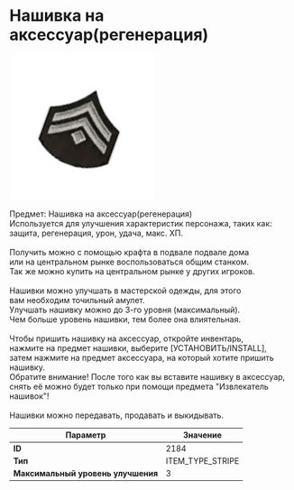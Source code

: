 # Нашивка на аксессуар(регенерация)

![Item Image](../img/2184.webp?raw=true)

Предмет: Нашивка на аксессуар(регенерация)<br>Используется для улучшения характеристик персонажа, таких как:<br>защита, регенерация, урон, удача, макс. ХП.<br><br>Получить можно с помощью крафта в подвале подвале дома<br>или на центральном рынке воспользоваться общим станком.<br>Так же можно купить на центральном рынке у других игроков.<br><br>Нашивки можно улучшать в мастерской одежды, для этого<br>вам необходим точильный амулет.<br>Улучшать нашивку можно до 3-го уровня (максимальный).<br>Чем больше уровень нашивки, тем более она влиятельная.<br><br>Чтобы пришить нашивку на аксессуар, откройте инвентарь,<br>нажмите на предмет нашивки, выберите [УСТАНОВИТЬ/INSTALL],<br>затем нажмите на предмет аксессуара, на который хотите пришить<br>нашивку.<br>Обратите внимание! После того как вы вставите нашивку в аксессуар,<br>снять её можно будет только при помощи предмета "Извлекатель нашивок"!<br><br>Нашивки можно передавать, продавать и выкидывать.


| Параметр | Значение |
|----------|----------|
| **ID** | 2184 |
| **Тип** | ITEM_TYPE_STRIPE |
| **Максимальный уровень улучшения** | 3 |

